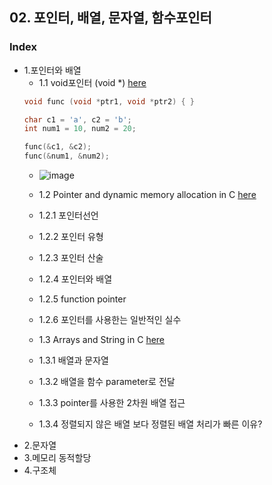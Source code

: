 ## 02. 포인터, 배열, 문자열, 함수포인터
### Index
* 1.포인터와 배열
  * 1.1 void포인터 (void *) [here](https://github.com/csbyun-data/C-Programming/blob/main/chap02/void_pointer1.c)
  ```c
  void func (void *ptr1, void *ptr2) { }

  char c1 = 'a', c2 = 'b';
  int num1 = 10, num2 = 20;

  func(&c1, &c2);
  func(&num1, &num2);
  ```
  *  ![image](https://github.com/user-attachments/assets/2df0edbc-d358-4dca-bd7b-72b503d5279d)
  * 1.2 Pointer and dynamic memory allocation in C [here](https://github.com/csbyun-data/C-Programming/blob/main/chap02/Pointer_and_Dynamic_Allocation/README.md)
  * 1.2.1 포인터선언
  * 1.2.2 포인터 유형
  * 1.2.3 포인터 산술
  * 1.2.4 포인터와 배열
  * 1.2.5 function pointer
  * 1.2.6 포인터를 사용한는 일반적인 실수
    
  * 1.3 Arrays and String in C [here](https://github.com/csbyun-data/C-Programming/blob/main/chap02/Arrays_and_Strings_in_C/README.md)
  * 1.3.1 배열과 문자열
  * 1.3.2 배열을 함수 parameter로 전달
  * 1.3.3 pointer를 사용한 2차원 배열 접근
  * 1.3.4 정렬되지 않은 배열 보다 정렬된 배열 처리가 빠른 이유?
* 2.문자열
* 3.메모리 동적할당
* 4.구조체
